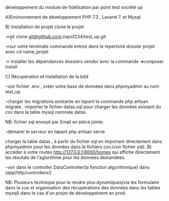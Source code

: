 développement du module de fidélisation par point test société up

A)Environnement de développement PHP 7.3 , Lavarel 7. et Mysql

B) Installation de projet clone le projet

->git clone git@github.com:zapo1234/test_up.git

->sur votre terminale commande entrez dans le repertoire  dossier projet avec cd name_projet

-> installer les dépendances dossiers vendor avec la commande =>conposer install

C) Récupération et installation de la bdd

-voir fichier .env , créer votre base de données dans phpmyadmin au nom test_up 

-charger les migrations existante en tapant la commande  php artisan migrate.
-importer le fichier datas.sql pour charger les données existant du csv  dans la table mysql nommée datas.

NB: fichier sql envoyé par Email en piéce jointe.

-démarer le serveur en tapant php artisan serve

charger la table datas , à partir du fichier sql en important directement dans phpmyadmin pour les données dans le fichiers csv.(voir fichier sql).
B) accèder à votre routes http://127.0.0.1:8000/homes qui affiche directement les résutats de l'aglorithme pour les données demandées.

-voir dans le controller DataController(la fonction algorithmique) dans (app/http/controllers/)

NB: Plusieurs technique pour le rendre plus dynamiques(via les formulaire dans la vue et organisation des récupérations des données dans les tables mysql) dans le cas d'un projet de développement en prod.
